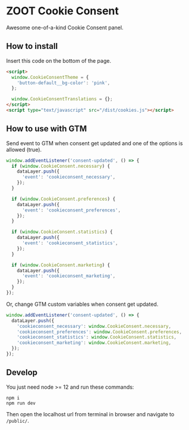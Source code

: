# ZOOT Cookie Consent

Awesome one-of-a-kind Cookie Consent panel.

## How to install

Insert this code on the bottom of the page.

```html
<script>
  window.CookieConsentTheme = {
    'button-default__bg-color': 'pink',
  };

  window.CookieConsentTranslations = {};
</script>
<script type="text/javascript" src="/dist/cookies.js"></script>
```

## How to use with GTM

Send event to GTM when consent get updated and one of the options is allowed (true).

```js
window.addEventListener('consent-updated', () => {
  if (window.CookieConsent.necessary) {
    dataLayer.push({
      'event': 'cookieconsent_necessary',
    });
  }

  if (window.CookieConsent.preferences) {
    dataLayer.push({
      'event': 'cookieconsent_preferences',
    });
  }

  if (window.CookieConsent.statistics) {
    dataLayer.push({
      'event': 'cookieconsent_statistics',
    });
  }

  if (window.CookieConsent.marketing) {
    dataLayer.push({
      'event': 'cookieconsent_marketing',
    });
  }
});
```

Or, change GTM custom variables when consent get updated.

```js
window.addEventListener('consent-updated', () => {
  dataLayer.push({
    'cookieconsent_necessary': window.CookieConsent.necessary,
    'cookieconsent_preferences': window.CookieConsent.preferences,
    'cookieconsent_statistics': window.CookieConsent.statistics,
    'cookieconsent_marketing': window.CookieConsent.marketing,
  });
});
```

## Develop

You just need node >= 12 and run these commands:

```
npm i
npm run dev
```

Then open the localhost url from terminal in browser and navigate to `/public/`.

